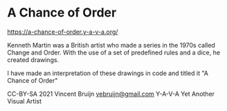 # A Chance of Order

https://a-chance-of-order.y-a-v-a.org/

Kenneth Martin was a British artist who made a series in the 1970s called
Change and Order. With the use of a set of predefined rules and a dice, he
created drawings.

I have made an interpretation of these drawings in code and titled it "A Chance of Order"

CC-BY-SA 2021 Vincent Bruijn <vebruijn@gmail.com> Y-A-V-A
Yet Another Visual Artist
